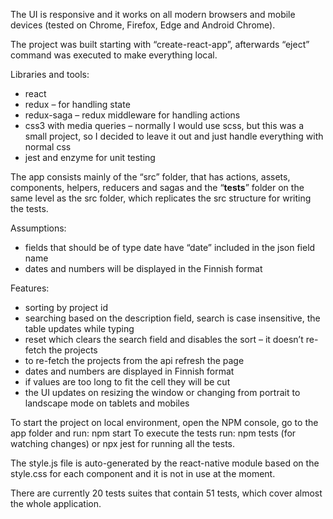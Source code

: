 The UI is responsive and it works on all modern browsers and mobile devices (tested on Chrome, Firefox, Edge and Android Chrome).

The project was built starting with “create-react-app”, afterwards “eject” command was executed to make everything local.

Libraries and tools:
- react
- redux – for handling state
- redux-saga – redux middleware for handling actions
- css3 with media queries – normally I would use scss, but this was a small project, so I decided to leave it out and just handle everything with normal css
- jest and enzyme for unit testing

The app consists mainly of the “src” folder, that has actions, assets, components, helpers, reducers and sagas and the “__tests__” folder on the same level as the src folder, which replicates the src structure for writing the tests.

Assumptions:
- fields that should be of type date have “date” included in the json field name
- dates and numbers will be displayed in the Finnish format

Features:
- sorting by project id
- searching based on the description field, search is case insensitive, the table updates while typing
- reset which clears the search field and disables the sort – it doesn’t re-fetch the projects
- to re-fetch the projects from the api refresh the page
- dates and numbers are displayed in Finnish format
- if values are too long to fit the cell they will be cut
- the UI updates on resizing the window or changing from portrait to landscape mode on tablets and mobiles

To start the project on local environment, open the NPM console, go to the app folder and run: npm start
To execute the tests run: npm tests (for watching changes) or npx jest for running all the tests.

The style.js file is auto-generated by the react-native module based on the style.css for each component and it is not in use at the moment.

There are currently 20 tests suites that contain 51 tests, which cover almost the whole application.

